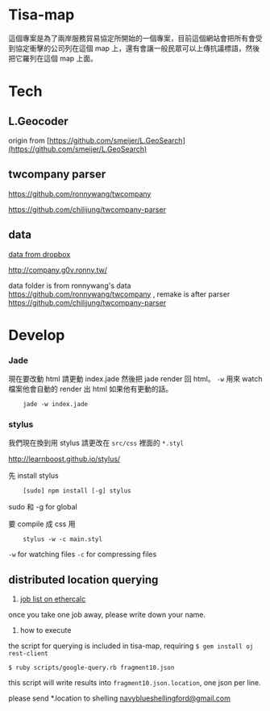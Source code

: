 # Tisa-map

這個專案是為了兩岸服務貿易協定所開始的一個專案，目前這個網站會把所有會受到協定衝擊的公司列在這個 map 上，還有會讓一般民眾可以上傳抗議標語，然後把它羅列在這個 map 上面。



# Tech 

## L.Geocoder

origin from [https://github.com/smeijer/L.GeoSearch](https://github.com/smeijer/L.GeoSearch)


## twcompany parser

https://github.com/ronnywang/twcompany

https://github.com/chilijung/twcompany-parser

## data

[data from dropbox](https://www.dropbox.com/sh/o8uu84oskzcsxnp/Do-TEZcra1)

http://company.g0v.ronny.tw/

data folder is from ronnywang's data https://github.com/ronnywang/twcompany , remake is after parser https://github.com/chilijung/twcompany-parser


# Develop

### Jade

現在要改動 html 請更動 index.jade 然後把 jade render 回 html。
`-w` 用來 watch 檔案他會自動的 render 出 html 如果他有更動的話。

```
    jade -w index.jade
```

### stylus

我們現在換到用 stylus 請更改在 `src/css` 裡面的 `*.styl`

http://learnboost.github.io/stylus/

先 install stylus 

``` 
    [sudo] npm install [-g] stylus
```

sudo 和 -g for global

要 compile 成 css 用

```
    stylus -w -c main.styl
```

`-w` for watching files
`-c` for compressing files

## distributed location querying

1. [job list on ethercalc](https://ethercalc.org/azjnmueldd)

once you take one job away, please write down your name.

1. how to execute

the script for querying is included in tisa-map, requiring `$ gem install oj rest-client`

    $ ruby scripts/google-query.rb fragment10.json

this script will write results into `fragment10.json.location`, one json per line.

please send *.location to shelling <navyblueshellingford@gmail.com>
